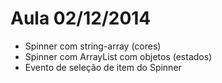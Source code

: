 Aula 02/12/2014
===========
- Spinner com string-array (cores)
- Spinner com ArrayList com objetos (estados)
- Evento de seleção de item do Spinner